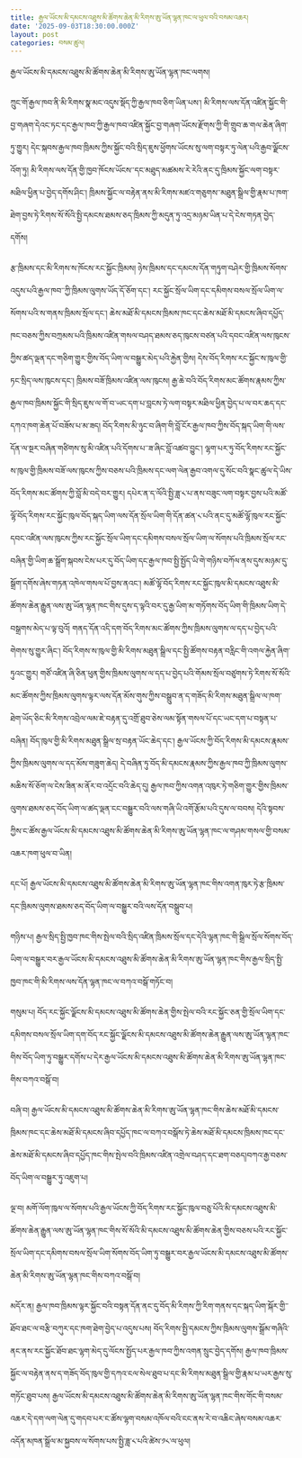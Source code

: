 ```yaml
---
title: རྒྱལ་ཡོངས་མི་དམངས་འཐུས་མི་ཚོགས་ཆེན་མི་རིགས་ཨུ་ཡོན་ལྷན་ཁང་ལ་ཕུལ་བའི་བསམ་འཆར།
date: '2025-09-03T18:30:00.000Z'
layout: post
categories: བསམ་ཚུལ།
---
```



རྒྱལ་ཡོངས་མི་དམངས་འཐུས་མི་ཚོགས་ཆེན་མི་རིགས་ཨུ་ཡོན་ལྷན་ཁང་ལགས། 

ཀྲུང་གོ་རྒྱལ་ཁབ་ནི་མི་རིགས་སྣ་མང་འདུས་སྡོད་ཀྱི་རྒྱལ་ཁབ་ཅིག་ཡིན་པས་། མི་རིགས་ལས་དོན་འཛིན་སྐྱོང་གི་བྱ་གཞག་དེའང་ཏང་དང་རྒྱལ་ཁབ་ཀྱི་རྒྱལ་ཁབ་འཛིན་སྐྱོང་བྱ་གཞག་ཡོངས་རྫོགས་ཀྱི་གི་གྲུབ་ཆ་གལ་ཆེན་ཞིག་ཏུ་གྱུར། དེང་སྐབས་རྒྱལ་ཁབ་ཁྲིམས་ཀྱིས་སྐྱོང་བའི་སྲིད་ཇུས་ཕྱོགས་ཡོངས་སུ་ལག་བསྟར་ཏུ་ལེན་པའི་རྒྱབ་ལྗོངས་འོག་ཏུ། མི་རིགས་ལས་དོན་གྱི་ཁྱབ་ཁོངས་ཡོངས་་དང་མཐུད་མཚམས་རེ་རེའི་ནང་དུ་ཁྲིམས་སྐྱོང་ལག་བསྟར་མཐིལ་ཕྱིན་པ་བྱེད་དགོས་ཤིང་། ཁྲིམས་སྐྱོང་ལ་བརྟེན་ནས་མི་རིགས་མཛའ་གཅུགས་་མཐུན་སྒྲིལ་གྱི་རྣམ་པ་ཁག་ཐེག་བྱས་ཏེ་རིགས་སོ་སོའི་སྤྱི་དམངས་ཐམས་ཅད་ཁྲིམས་ཀྱི་མདུན་ཏུ་འདྲ་མཉམ་ཡིན་པ་དེ་ངེས་གཏན་བྱེད་དགོས། 

རྩ་ཁྲིམས་དང་མི་རིགས་ས་ཁོངས་རང་སྐྱོང་ཁྲིམས། ཉེས་ཁྲིམས་དང་དམངས་དོན་གཏུག་བཤེར་གྱི་ཁྲིམས་སོགས་འདུས་པའི་རྒྱལ་ཁབ་་ཀྱི་ཁྲིམས་ལུགས་ཡོད་དོ་ཅོག་དང་། རང་སྐྱོང་སྲོལ་ཡིག་དང་དམིགས་བསལ་སྲོལ་ཡིག་ལ་སོགས་པའི་ས་གནས་ཁྲིམས་སྲོལ་དང་། ཆེས་མཐོ་མི་དམངས་ཁྲིམས་ཁང་དང་ཆེས་མཐོ་མི་དམངས་ཞིབ་དཔྱོད་ཁང་བཅས་ཀྱིས་བཀྲམས་པའི་ཁྲིམས་འཛིན་གསལ་བཤད་ཐམས་ཅད་ཁུངས་བཙན་པའི་དབང་འཛིན་ལས་ཁུངས་ཀྱིས་ཚད་ལྡན་དང་གཅིག་གྱུར་གྱིས་བོད་ཡིག་ལ་བསྒྱུར་མེད་པའི་རྐྱེན་གྱིས། དེས་བོད་རིགས་རང་སྐྱོང་ས་ཁུལ་གྱི་ཏང་སྲིད་ལས་ཁུངས་དང་། ཁྲིམས་བཟོ་ཁྲིམས་འཛིན་ལས་ཁུངས། རྒྱ་ཆེ་བའི་བོད་རིགས་མང་ཚོགས་རྣམས་ཀྱིས་རྒྱལ་ཁབ་ཁྲིམས་སྐྱོང་གི་སྲིད་ཇུས་ལ་གོ་བ་ཡང་དག་པ་བླངས་ཏེ་ལག་བསྟར་མཐིལ་ཕྱིན་བྱེད་པ་ལ་བར་ཆད་དང་དཀའ་ཁག་ཆེན་པོ་བཟོས་པ་མ་ཟད། བོད་རིགས་མི་ཉུང་བ་ཞིག་གི་བློ་ངོར་རྒྱལ་ཁབ་ཀྱིས་བོད་སྐད་ཡིག་གི་ལས་དོན་ལ་སྔར་བཞིན་གཙིགས་སུ་མི་འཛིན་པའི་དོགས་པ་་ཟ་ཞིང་བློ་འཚབ་བྱུང་། ལྷག་པར་ཏུ་བོད་རིགས་རང་སྐྱོང་ས་ཁུལ་གྱི་ཁྲིམས་བཟོ་ལས་ཁུངས་ཀྱིས་བཅས་པའི་ཁྲིམས་དང་ལག་ལེན་རྒྱབ་འགལ་དུ་སོང་བའི་སྣང་ཚུལ་དེ་ཡིས་བོད་རིགས་མང་ཚོགས་ཀྱི་བློ་མི་བདེ་བར་གྱུར། དཔེར་ན་ད་ལོའི་སྤྱི་ཟླ་༨་པ་ནས་བཟུང་ལག་བསྟར་བྱས་པའི་མཚོ་ལྷོ་བོད་རིགས་རང་སྐྱོང་ཁུལ་བོད་སྐད་ཡིག་ལས་དོན་སྲོལ་ཡིག་གི་དོན་ཚན་༨་པའི་ནང་དུ་མཚོ་ལྷོ་ཁུལ་རང་སྐྱོང་དབང་འཛིན་ལས་ཁུངས་ཀྱིས་རང་སྐྱོང་སྲོལ་ཡིག་དང་དམིགས་བསལ་སྲོལ་ཡིག་ལ་སོགས་པའི་ཁྲིམས་སྲོལ་རང་བཞིན་གྱི་ཡིག་ཆ་སྒྲོག་སྐབས་ངེས་པར་དུ་བོད་ཡིག་དང་རྒྱལ་ཁབ་སྤྱི་སྤྱོད་ཡི་གེ་གཉིས་བཀོལ་ནས་དུས་མཉམ་དུ་སྒྲོག་དགོས་ཞེས་གཏན་འཁེལ་གསལ་པོ་བྱས་ནའང་། མཚོ་ལྷོ་བོད་རིགས་རང་སྐྱོང་ཁུལ་མི་དམངས་འཐུས་མི་ཚོགས་ཆེན་རྒྱུན་ལས་ཨུ་ཡོན་ལྷན་ཁང་གིས་དུས་ད་ལྟའི་བར་དུ་རྒྱ་ཡིག་མ་གཏོགས་བོད་ཡིག་གི་ཁྲིམས་ཡིག་དེ་བསྒྲགས་མེད་པ་ལྟ་བུའོ། གནད་དོན་འདི་དག་བོད་རིགས་མང་ཚོགས་ཀྱིས་ཁྲིམས་ལུགས་ལ་དད་པ་བྱེད་པའི་གེགས་སུ་གྱུར་ཞིང་། བོད་རིགས་ས་ཁུལ་གྱི་མི་རིགས་མཐུན་སྒྲིལ་དང་སྤྱི་ཚོགས་བརྟན་བརླིང་གི་འགལ་རྐྱེན་ཞིག་ཏུའང་གྱུར། གཙོ་འཛིན་ཞི་ཅིན་ཕུན་གྱིས་ཁྲིམས་ལུགས་ལ་དད་པ་བྱེད་པའི་གོམས་སྲོལ་བཙུགས་ཏེ་རིགས་སོ་སོའི་མང་ཚོགས་ཀྱིས་ཁྲིམས་ལུགས་ལྟར་ལས་དོན་མོས་གུས་ཀྱིས་བསྒྲུབ་ན་ད་གཟོད་མི་རིགས་མཐུན་སྒྲིལ་ལ་ཁག་ཐེག་ཡོད་ཅིང་མི་རིགས་འབྲེལ་ལམ་ཇེ་བརྟན་དུ་འགྲོ་ཐུབ་ཅེས་ལམ་སྟོན་གསལ་པོ་དང་ཡང་དག་པ་བསྟན་པ་བཞིན། བོད་ཁུལ་གྱི་མི་རིགས་མཐུན་སྒྲིལ་སྲ་བརྟན་ཡོང་ཆེད་དང་། རྒྱལ་ཡོངས་ཀྱི་བོད་རིགས་མི་དམངས་རྣམས་ཀྱིས་ཁྲིམས་ལུགས་ལ་དད་མོས་གཟུག་ཆེད། དེ་བཞིན་ཏུ་བོད་མི་དམངས་རྣམས་ཀྱིས་རྒྱལ་ཁབ་ཀྱི་ཁྲིམས་ལུགས་མཆིས་སོ་ཅོག་ལ་ངེས་ཟིན་མ་ནོར་བ་འདྲོང་བའི་ཆེད་དུ། རྒྱལ་ཁབ་ཀྱིས་འགན་འཁུར་ཏེ་གཅིག་གྱུར་གྱིས་ཁྲིམས་ལུགས་ཐམས་ཅད་བོད་ཡིག་ལ་ཚད་ལྡན་ངང་བསྒྱུར་བའི་ལས་གཞི་ཡི་འགོ་རྩོམ་པའི་དུས་ལ་བབས། དེའི་སྟབས་ཀྱིས་ང་ཚོས་རྒྱལ་ཡོངས་མི་དམངས་འཐུས་མི་ཚོགས་ཆེན་མི་རིགས་ཨུ་ཡོན་ལྷན་ཁང་ལ་གཤམ་གསལ་གྱི་བསམ་འཆར་ཁག་ཕུལ་བ་ཡིན། 

དང་པོ། རྒྱལ་ཡོངས་མི་དམངས་འཐུས་མི་ཚོགས་ཆེན་མི་རིགས་ཨུ་ཡོན་ལྷན་ཁང་གིས་འགན་ཁུར་ཏེ་རྩ་ཁྲིམས་དང་ཁྲིམས་ལུགས་ཐམས་ཅད་བོད་ཡིག་ལ་བསྒྱུར་བའི་ལས་དོན་བསྒྲུབ་པ།

གཉིས་པ། རྒྱལ་སྲིད་སྤྱི་ཁྱབ་ཁང་གིས་སྤེལ་བའི་སྲིད་འཛིན་ཁྲིམས་སྲོལ་དང་དེའི་ལྷན་ཁང་གི་སྒྲིལ་སྲོལ་སོགས་བོད་ཡིག་ལ་བསྒྱུར་བར་རྒྱལ་ཡོངས་མི་དམངས་འཐུས་མི་ཚོགས་ཆེན་མི་རིགས་ཨུ་ཡོན་ལྷན་ཁང་གིས་རྒྱལ་སྲིད་སྤྱི་ཁྱབ་ཁང་གི་མི་རིགས་ལས་དོན་ལྷན་ཁང་ལ་བཀའ་བསྒོ་གཏོང་བ། 

གསུམ་པ། བོད་རང་སྐྱོང་ལྗོངས་མི་དམངས་འཐུས་མི་ཚོགས་ཆེན་གྱིས་སྤེལ་བའི་རང་སྐྱོང་ཅན་གྱི་སྲོལ་ཡིག་དང་དམིགས་བསལ་སྲོལ་ཡིག་དག་བོད་རང་སྐྱོང་ལྗོངས་མི་དམངས་འཐུས་མི་ཚོགས་ཆེན་རྒྱུན་ལས་ཨུ་ཡོན་ལྷན་ཁང་གིས་བོད་ཡིག་ཏུ་བསྒྱུར་དགོས་པ་དེར་རྒྱལ་ཡོངས་མི་དམངས་འཐུས་མི་ཚོགས་ཆེན་མི་རིགས་ཨུ་ཡོན་ལྷན་ཁང་གིས་བཀའ་བསྒོ་བ། 

བཞི་བ། རྒྱལ་ཡོངས་མི་དམངས་འཐུས་མི་ཚོགས་ཆེན་མི་རིགས་ཨུ་ཡོན་ལྷན་ཁང་གིས་ཆེས་མཐོ་མི་དམངས་ཁྲིམས་ཁང་དང་ཆེས་མཐོ་མི་དམངས་ཞིབ་དཔྱོད་ཁང་ལ་བཀའ་བསྒོས་ཏེ་ཆེས་མཐོ་མི་དམངས་ཁྲིམས་ཁང་དང་ཆེས་མཐོ་མི་དམངས་ཞིབ་དཔྱོད་ཁང་གིས་སྤེལ་བའི་ཁྲིམས་འཛིན་འགྲེལ་བཤད་དང་ཐག་བཅད།བཀའ་རྒྱ་བཅས་བོད་ཡིག་ལ་བསྒྱུར་ཏུ་འཇུག་པ། 

ལྔ་བ། མགོ་ལོག་ཁུལ་ལ་སོགས་པའི་རྒྱལ་ཡོངས་ཀྱི་བོད་རིགས་རང་སྐྱོང་ཁུལ་བཅུ་པོའི་མི་དམངས་འཐུས་མི་ཚོགས་ཆེན་རྒྱུན་ལས་ཨུ་ཡོན་ལྷན་ཁང་གིས་སོ་སོའི་མི་དམངས་འཐུས་མི་ཚོགས་ཆེན་གྱིས་བཅས་པའི་རང་སྐྱོང་སྲོལ་ཡིག་དང་དམིགས་བསལ་སྲོལ་ཡིག་སོགས་བོད་ཡིག་ཏུ་བསྒྱུར་བར་རྒྱལ་ཡོངས་མི་དམངས་འཐུས་མི་ཚོགས་ཆེན་མི་རིགས་ཨུ་ཡོན་ལྷན་ཁང་གིས་བཀའ་བསྒོ་བ། 

མདོར་ན། རྒྱལ་ཁབ་ཁྲིམས་ལྟར་སྐྱོང་བའི་བསྟན་དོན་ནང་དུ་བོད་མི་རིགས་ཀྱི་རིག་གནས་དང་སྐད་ཡིག་སྐོར་གྱི་་ཐོབ་ཐང་ལ་བརྩི་བཀུར་དང་ཁག་ཐེག་བྱེད་པ་འདུས་པས། བོད་རིགས་སྤྱི་དམངས་ཀྱིས་ཁྲིམས་ལུགས་སྒྲོམ་གཞིའི་ནང་ནས་རང་སྐྱོང་ཐོབ་ཐང་ལྷག་མེད་དུ་ལོངས་སྤྱོད་པར་རྒྱལ་ཁབ་ཀྱིས་འགན་སྲུང་བྱེད་དགོས། རྒྱལ་ཁབ་ཁྲིམས་སྐྱོང་ལ་བརྟེན་ནས་ད་གཟོད་བོད་ཁུལ་གྱི་དཀའ་ངལ་སེལ་ཐུབ་པ་དང་མི་རིགས་མཐུན་སྒྲིལ་གྱི་རྣམ་པ་ཡར་རྒྱས་སུ་གཏོང་ཐུབ་པས། རྒྱལ་ཡོངས་མི་དམངས་འཐུས་མི་ཚོགས་ཆེན་མི་རིགས་ཨུ་ཡོན་ལྷན་ཁང་གིས་གོང་གི་བསམ་འཆར་དེ་དག་ལག་ལེན་དུ་གདབ་པར་ང་ཚོས་ལྷག་བསམ་འཁོལ་བའི་ངང་ནས་རེ་བ་འཆིང་ཞེས་བསམ་འཆར་འདོན་མཁན་སྒྲོལ་མ་སྐྱབས་ལ་སོགས་པས་སྤྱི་ཟླ་༨་པའི་ཚེས་༡༨་ལ་ཕུལ། 

